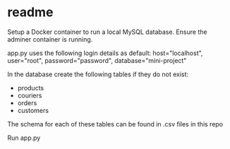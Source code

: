 # readme

Setup a Docker container to run a local MySQL database.
Ensure the adminer container is running.

app.py uses the following login details as default:
        host="localhost",
        user="root",
        password="password",
        database="mini-project"

In the database create the following tables if they do not exist:
- products
- couriers
- orders
- customers

The schema for each of these tables can be found in .csv files in this repo

Run app.py

